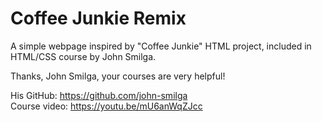 # Coffee Junkie Remix

A simple webpage inspired by "Coffee Junkie" HTML project, included in HTML/CSS course by John Smilga.

Thanks, John Smilga, your courses are very helpful!

His GitHub: https://github.com/john-smilga <br/>
Course video: https://youtu.be/mU6anWqZJcc

